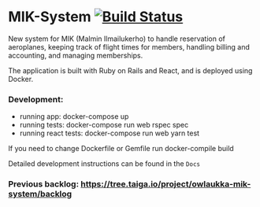 # MIK-System [![Build Status](https://www.travis-ci.org/MIK-dev-team/MIK-System.svg?branch=master)](https://www.travis-ci.org/Owlaukka/MIK-System)

New system for MIK (Malmin Ilmailukerho) to handle reservation of
aeroplanes, keeping track of flight times for members, handling 
billing and accounting, and managing memberships.

The application is built with Ruby on Rails and React, and is
deployed using Docker.

### Development:
* running app: docker-compose up
* running tests: docker-compose run web rspec spec
* running react tests: docker-compose run web yarn test

If you need to change Dockerfile or Gemfile run docker-compile build

Detailed development instructions can be found in the ```Docs```

### Previous backlog: https://tree.taiga.io/project/owlaukka-mik-system/backlog
